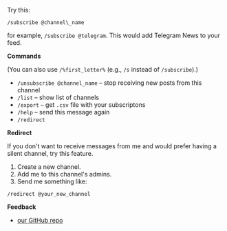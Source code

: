 Try this:
```
/subscribe @channel\_name
```
for example, `/subscribe @telegram`. This would add Telegram News to your feed.

**Commands**

(You can also use `/%first_letter%` (e.g., `/s` instead of `/subscribe`).)

* `/unsubscribe @channel_name` – stop receiving new posts from this channel
* `/list` – show list of channels
* `/export` – get `.csv` file with your subscriptons
* `/help` – send this message again
* `/redirect` 

**Redirect**

If you don't want to receive messages from me and would prefer having a silent channel, try this feature.
1. Create a new channel.
2. Add me to this channel's admins.
3. Send me something like:
```
/redirect @your_new_channel
```

**Feedback**

* [our GitHub repo](https://github.com/telegram-bots/telegram-channels-feed)
